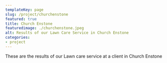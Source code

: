 ```yaml
---
templateKey: page
slug: /project/churchenstone
featured: true
title: Church Enstone
featuredimage: ./churchenstone.jpeg
alt: Results of our Lawn Care Service in Church Enstone
categories:
- project
---
```

These are the results of our Lawn care service at a client in Church Enstone


